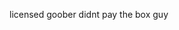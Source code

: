 licensed goober
didnt pay the box guy

<!---
ediveroli/ediveroli is a ✨ special ✨ repository because its `README.md` (this file) appears on your GitHub profile.
You can click the Preview link to take a look at your changes.
--->
